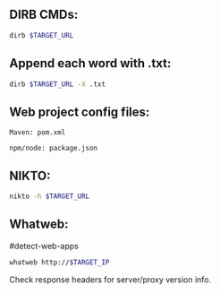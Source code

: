 DIRB CMDs:
---
```bash
dirb $TARGET_URL
```
Append each word with .txt:
---
```bash
dirb $TARGET_URL -X .txt
```

Web project config files:
---
```
Maven: pom.xml
```

```
npm/node: package.json
```

NIKTO:
---
```bash
nikto -h $TARGET_URL
```

Whatweb:
---
#detect-web-apps
```bash
whatweb http://$TARGET_IP
```

Check response headers for server/proxy version info.